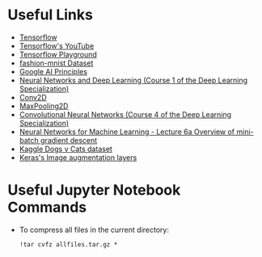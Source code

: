 # Useful Links

- [Tensorflow](https://tensorflow.org/)
- [Tensorflow's YouTube](https://www.youtube.com/tensorflow)
- [Tensorflow Playground](http://playground.tensorflow.org/)
- [fashion-mnist Dataset](https://github.com/zalandoresearch/fashion-mnist)
- [Google AI Principles](https://ai.google/responsibility/principles/#our-ai-principles-in-action)
- [Neural Networks and Deep Learning (Course 1 of the Deep Learning Specialization)](https://www.youtube.com/playlist?list=PLkDaE6sCZn6Ec-XTbcX1uRg2_u4xOEky0)
- [Conv2D](https://www.tensorflow.org/api_docs/python/tf/keras/layers/Conv2D)
- [MaxPooling2D](https://www.tensorflow.org/api_docs/python/tf/keras/layers/MaxPool2D)
- [Convolutional Neural Networks (Course 4 of the Deep Learning Specialization)](https://www.youtube.com/playlist?list=PLkDaE6sCZn6Gl29AoE31iwdVwSG-KnDzF)
- [Neural Networks for Machine Learning - Lecture 6a Overview of mini-batch gradient descent](http://www.cs.toronto.edu/~tijmen/csc321/slides/lecture_slides_lec6.pdf)
- [Kaggle Dogs v Cats dataset](https://www.kaggle.com/c/dogs-vs-cats)
- [Keras's Image augmentation layers](https://keras.io/api/layers/preprocessing_layers/image_augmentation/)

# Useful Jupyter Notebook Commands

- To compress all files in the current directory:
    ```
    !tar cvfz allfiles.tar.gz *
    ```